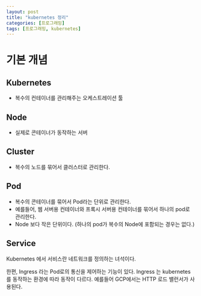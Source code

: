 ```yaml
---
layout: post
title: "kubernetes 정리"
categories: [프로그래밍]
tags: [프로그래밍, kubernetes]
---
```


# 기본 개념 
## Kubernetes
- 복수의 컨테이너를 관리해주는 오케스트레이션 툴

## Node
- 실제로 콘테이너가 동작하는 서버 

## Cluster
- 복수의 노드를 묶어서 클러스터로 관리한다.  

## Pod
- 복수의 콘테이너를 묶어서 Pod라는 단위로 관리한다. 
- 예를들어, 웹 서버용 컨테이너와 프록시 서버용 컨테이너를 묶어서 하나의 pod로 관리한다. 
- Node 보다 작은 단위이다. (하나의 pod가 복수의 Node에 포함되는 경우는 없다.) 

## Service
Kubernetes 에서 서비스란 네트워크를 정의하는 녀석이다. 

한편, Ingress 라는 Pod로의 통신을 제어하는 기능이 있다. 
Ingress 는 kubernetes 를 동작하는 환경에 따라 동작이 다르다. 예를들어 GCP에서는 HTTP 로드 밸런서가 사용된다. 


